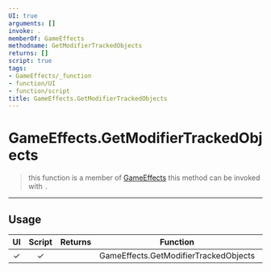 ```yaml
---
UI: true
arguments: []
invoke: .
memberOf: GameEffects
methodname: GetModifierTrackedObjects
returns: []
script: true
tags:
- GameEffects/_function
- function/UI
- function/script
title: GameEffects.GetModifierTrackedObjects
---
```

# GameEffects.GetModifierTrackedObjects
> this function is a member of [GameEffects](civ-6/lua/GameEffects.md)
> this method can be invoked with `.`
-----
## Usage
|  UI | Script | Returns | Function | Arguments |
|:---:|:------:|-------:|:--------:|:---------|
|✓|✓||GameEffects.GetModifierTrackedObjects||
